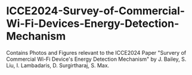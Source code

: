 # ICCE2024-Survey-of-Commercial-Wi-Fi-Devices-Energy-Detection-Mechanism
Contains Photos and Figures relevant to the ICCE2024 Paper "Survery of Commercial Wi-Fi Device's Energy Detection Mechanism" by J. Bailey, S. Liu, I. Lambadaris, D. Surgirtharaj, S. Max.
